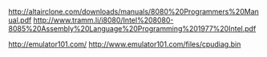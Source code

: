 
http://altairclone.com/downloads/manuals/8080%20Programmers%20Manual.pdf
http://www.tramm.li/i8080/Intel%208080-8085%20Assembly%20Language%20Programming%201977%20Intel.pdf

http://emulator101.com/
http://www.emulator101.com/files/cpudiag.bin

